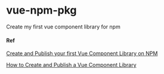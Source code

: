 # vue-npm-pkg
 Create my first vue component library for npm
#### Ref
[Create and Publish your first Vue Component Library on NPM](https://www.youtube.com/watch?v=0WqB6XwBCLc)

[How to Create and Publish a Vue Component Library](https://www.freecodecamp.org/news/how-to-create-and-publish-a-vue-component-library/)
